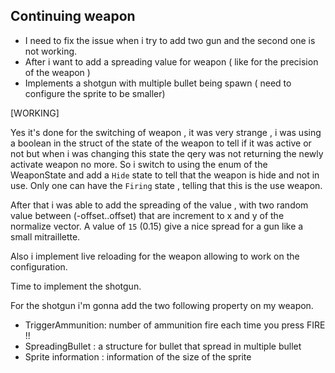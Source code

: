 

## Continuing weapon

* I need to fix the issue when i try to add two gun and the second one is not working.
* After i want to add a spreading value for weapon ( like for the precision of the weapon )
* Implements a shotgun with multiple bullet being spawn ( need to configure the sprite to be smaller)


[WORKING]

Yes it's done for the switching of weapon , it was very strange , i was using a boolean in the struct of the state
of the weapon to tell if it was active or not but when i was changing this state the qery was not returning the
newly activate weapon no more. So i switch to using the enum of the WeaponState and add a `Hide` state to tell
that the weapon is hide and not in use. Only one can have the `Firing` state , telling that this is the use
weapon.

After that i was able to add the spreading of the value , with two random value between (-offset..offset)
that are increment to x and y of the normalize vector. A value of `15` (0.15) give a nice spread for a
gun like a small mitraillette.

Also i implement live reloading for the weapon allowing to work on the configuration.

Time to implement the shotgun.

For the shotgun i'm gonna add the two following property on my weapon.

* TriggerAmmunition: number of ammunition fire each time you press FIRE !!
* SpreadingBullet : a structure for bullet that spread in multiple bullet
* Sprite information : information of the size of the sprite
